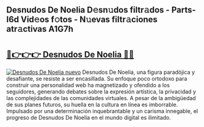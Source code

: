 ## Desnudos De Noelia D𝚎sn𝚞dos filtr𝚊dos - Parts-I6d Vid𝚎os f𝚘tos - N𝚞evas filtr𝚊ciones atr𝚊ctivas A1G7h

# <h2><a href="http://mb4bf2.tromn.icu/?c=Desnudos+De+Noelia">🔗👉👉👉 Desnudos De Noelia 🔗🔗</a></h2>

[![Desnudos De Noelia nuevo](https://i.imgur.com/pEAQMta.gif)](http://mb4bf2.tromn.icu/?c=Desnudos+De+Noelia)
Desnudos De Noelia, una figura paradójica y desafiante, se resiste a ser encasillada. Su enfoque poco ortodoxo para construir una personalidad web ha magnetizado y ofendido a los seguidores, generando debates sobre la expresión artística, la privacidad y las complejidades de las comunidades virtuales. A pesar de la ambigüedad de sus planes futuros, su huella en la cultura en línea es imborrable. Impulsado por una determinación inquebrantable y un carisma innegable, el progreso de Desnudos De Noelia en el mundo digital es ilimitado.
